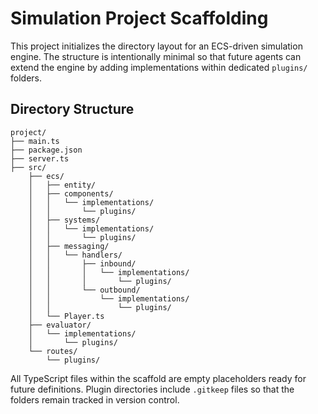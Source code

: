 # Simulation Project Scaffolding

This project initializes the directory layout for an ECS-driven simulation engine. The structure is intentionally minimal so that
future agents can extend the engine by adding implementations within dedicated `plugins/` folders.

## Directory Structure

```
project/
├── main.ts
├── package.json
├── server.ts
├── src/
    ├── ecs/
    │   ├── entity/
    │   ├── components/
    │   │   └── implementations/
    │   │       └── plugins/
    │   ├── systems/
    │   │   └── implementations/
    │   │       └── plugins/
    │   ├── messaging/
    │   │   └── handlers/
    │   │       ├── inbound/
    │   │       │   └── implementations/
    │   │       │       └── plugins/
    │   │       └── outbound/
    │   │           └── implementations/
    │   │               └── plugins/
    │   └── Player.ts
    ├── evaluator/
    │   └── implementations/
    │       └── plugins/
    └── routes/
        └── plugins/
```

All TypeScript files within the scaffold are empty placeholders ready for future definitions. Plugin directories include `.gitkeep`
files so that the folders remain tracked in version control.
